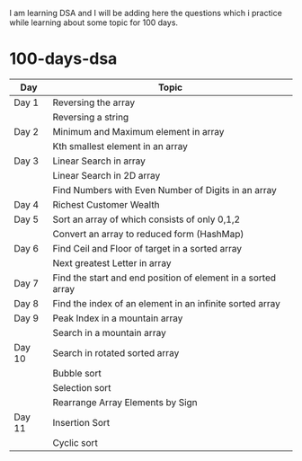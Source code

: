I am learning DSA and I will be adding here the questions which i practice while learning about some topic for 100 days.

# 100-days-dsa
| Day    | Topic  
|--------|---------
| Day 1  | Reversing the array
|        |Reversing a string  
| Day 2  |Minimum and Maximum element in array
|        |Kth smallest element in an array
| Day 3 | Linear Search in array
|       | Linear Search in 2D array
|       | Find Numbers with Even Number of Digits in an array
| Day 4  |Richest Customer Wealth
| Day 5  | Sort an array of which consists of only 0,1,2
|        | Convert an array to reduced form (HashMap)
| Day 6  | Find Ceil and Floor of target in a sorted array
|        | Next greatest Letter in array
|Day 7    | Find the start and end position of element in a sorted array
| Day 8  | Find the index of an element in an infinite sorted array
| Day 9  | Peak Index in a mountain array
|        | Search in a mountain array
| Day 10 | Search in rotated sorted array
|        | Bubble sort
|        | Selection sort
|         | Rearrange Array Elements by Sign
|Day 11   | Insertion Sort
|         | Cyclic sort
